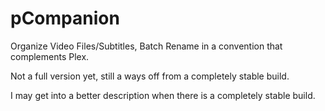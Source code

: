 pCompanion
==========

Organize Video Files/Subtitles, Batch Rename in a convention that complements Plex.

Not a full version yet, still a ways off from a completely stable build.

I may get into a better description when there is a completely stable build.
